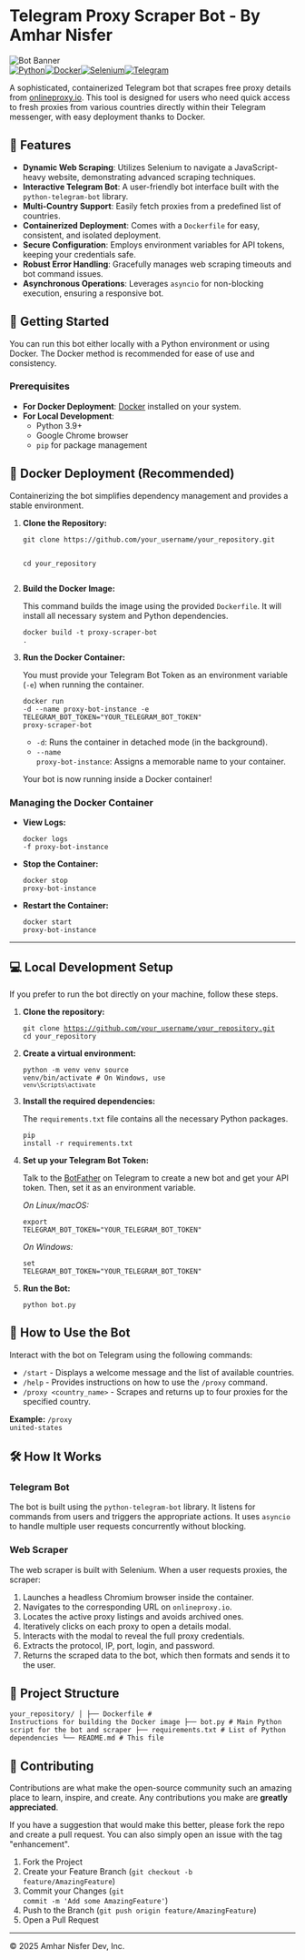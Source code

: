 <!DOCTYPE html><html lang="en"><head><meta charset="UTF-8"><meta name="viewport" content="width=device-width, initial-scale=1.0"></head><body><div><h1>Telegram Proxy Scraper Bot - By Amhar Nisfer</h1><div><img src="https://i.imgur.com/8a6F2aT.png" alt="Bot Banner" /></div><div><a href="https://www.python.org/" target="_blank"><img src="https://img.shields.io/badge/Python-3776AB?style=for-the-badge&logo=python&logoColor=white" alt="Python"></a><a href="https://www.docker.com/" target="_blank"><img src="https://img.shields.io/badge/Docker-2496ED?style=for-the-badge&logo=docker&logoColor=white" alt="Docker"></a><a href="https://www.selenium.dev/" target="_blank"><img src="https://img.shields.io/badge/Selenium-43B02A?style=for-the-badge&logo=selenium&logoColor=white" alt="Selenium"></a><a href="https://telegram.org/" target="_blank"><img src="https://img.shields.io/badge/Telegram-26A5E4?style=for-the-badge&logo=telegram&logoColor=white" alt="Telegram"></a></div><p>A sophisticated, containerized Telegram bot that scrapes free proxy details from <a href="https://onlineproxy.io">onlineproxy.io</a>. This tool is designed for users who need quick access to fresh proxies from various countries directly within their Telegram messenger, with easy deployment thanks to Docker.</p><h2>🌟 Features</h2><ul><li><strong>Dynamic Web Scraping</strong>: Utilizes Selenium to navigate a JavaScript-heavy website, demonstrating advanced scraping techniques.</li><li><strong>Interactive Telegram Bot</strong>: A user-friendly bot interface built with the <code>python-telegram-bot</code> library.</li><li><strong>Multi-Country Support</strong>: Easily fetch proxies from a predefined list of countries.</li><li><strong>Containerized Deployment</strong>: Comes with a <code>Dockerfile</code> for easy, consistent, and isolated deployment.</li><li><strong>Secure Configuration</strong>: Employs environment variables for API tokens, keeping your credentials safe.</li><li><strong>Robust Error Handling</strong>: Gracefully manages web scraping timeouts and bot command issues.</li><li><strong>Asynchronous Operations</strong>: Leverages <code>asyncio</code> for non-blocking execution, ensuring a responsive bot.</li></ul><h2>🚀 Getting Started</h2><p>You can run this bot either locally with a Python environment or using Docker. The Docker method is recommended for ease of use and consistency.</p><h3>Prerequisites</h3><ul><li><strong>For Docker Deployment</strong>: <a href="https://www.docker.com/get-started">Docker</a> installed on your system.</li><li><strong>For Local Development</strong>:<ul><li>Python 3.9+</li><li>Google Chrome browser</li><li><code>pip</code> for package management</li></ul></li></ul><h2>🐳 Docker Deployment (Recommended)</h2><p>Containerizing the bot simplifies dependency management and provides a stable environment.</p><ol><li><strong>Clone the Repository:</strong><pre><code>git clone https://github.com/your_username/your_repository.git
cd your_repository</code></pre></li><li><strong>Build the Docker Image:</strong><p>This command builds the image using the provided <code>Dockerfile</code>. It will install all necessary system and Python dependencies.</p><pre><code>docker build -t proxy-scraper-bot .</code></pre></li><li><strong>Run the Docker Container:</strong><p>You must provide your Telegram Bot Token as an environment variable (<code>-e</code>) when running the container.</p><pre><code>docker run -d --name proxy-bot-instance -e TELEGRAM_BOT_TOKEN="YOUR_TELEGRAM_BOT_TOKEN" proxy-scraper-bot</code></pre><ul><li><code>-d</code>: Runs the container in detached mode (in the background).</li><li><code>--name proxy-bot-instance</code>: Assigns a memorable name to your container.</li></ul><p>Your bot is now running inside a Docker container!</p></li></ol><h3>Managing the Docker Container</h3><ul><li><strong>View Logs:</strong><pre><code>docker logs -f proxy-bot-instance</code></pre></li><li><strong>Stop the Container:</strong><pre><code>docker stop proxy-bot-instance</code></pre></li><li><strong>Restart the Container:</strong><pre><code>docker start proxy-bot-instance</code></pre></li></ul><hr><h2>💻 Local Development Setup</h2><p>If you prefer to run the bot directly on your machine, follow these steps.</p><ol><li><strong>Clone the repository:</strong><pre><code>git clone https://github.com/your_username/your_repository.git
cd your_repository</code></pre></li><li><strong>Create a virtual environment:</strong><pre><code>python -m venv venv
source venv/bin/activate  # On Windows, use `venv\Scripts\activate`</code></pre></li><li><strong>Install the required dependencies:</strong><p>The <code>requirements.txt</code> file contains all the necessary Python packages.</p><pre><code>pip install -r requirements.txt</code></pre></li><li><strong>Set up your Telegram Bot Token:</strong><p>Talk to the <a href="https://t.me/botfather">BotFather</a> on Telegram to create a new bot and get your API token. Then, set it as an environment variable.</p><p><em>On Linux/macOS:</em></p><pre><code>export TELEGRAM_BOT_TOKEN="YOUR_TELEGRAM_BOT_TOKEN"</code></pre><p><em>On Windows:</em></p><pre><code>set TELEGRAM_BOT_TOKEN="YOUR_TELEGRAM_BOT_TOKEN"</code></pre></li><li><strong>Run the Bot:</strong><pre><code>python bot.py</code></pre></li></ol><h2>🤖 How to Use the Bot</h2><p>Interact with the bot on Telegram using the following commands:</p><ul><li><code>/start</code> - Displays a welcome message and the list of available countries.</li><li><code>/help</code> - Provides instructions on how to use the <code>/proxy</code> command.</li><li><code>/proxy <country_name></code> - Scrapes and returns up to four proxies for the specified country.</li></ul><p><strong>Example:</strong> <code>/proxy united-states</code></p><h2>🛠️ How It Works</h2><h3>Telegram Bot</h3><p>The bot is built using the <code>python-telegram-bot</code> library. It listens for commands from users and triggers the appropriate actions. It uses <code>asyncio</code> to handle multiple user requests concurrently without blocking.</p><h3>Web Scraper</h3><p>The web scraper is built with Selenium. When a user requests proxies, the scraper:</p><ol><li>Launches a headless Chromium browser inside the container.</li><li>Navigates to the corresponding URL on <code>onlineproxy.io</code>.</li><li>Locates the active proxy listings and avoids archived ones.</li><li>Iteratively clicks on each proxy to open a details modal.</li><li>Interacts with the modal to reveal the full proxy credentials.</li><li>Extracts the protocol, IP, port, login, and password.</li><li>Returns the scraped data to the bot, which then formats and sends it to the user.</li></ol><h2>📂 Project Structure</h2><pre><code>your_repository/
│
├── Dockerfile              # Instructions for building the Docker image
├── bot.py                  # Main Python script for the bot and scraper
├── requirements.txt        # List of Python dependencies
└── README.md               # This file
</code></pre><h2>🤝 Contributing</h2><p>Contributions are what make the open-source community such an amazing place to learn, inspire, and create. Any contributions you make are <strong>greatly appreciated</strong>.</p><p>If you have a suggestion that would make this better, please fork the repo and create a pull request. You can also simply open an issue with the tag "enhancement".</p><ol><li>Fork the Project</li><li>Create your Feature Branch (<code>git checkout -b feature/AmazingFeature</code>)</li><li>Commit your Changes (<code>git commit -m 'Add some AmazingFeature'</code>)</li><li>Push to the Branch (<code>git push origin feature/AmazingFeature</code>)</li><li>Open a Pull Request</li></ol><hr><footer><p>© 2025 Amhar Nisfer Dev, Inc.</p></footer></div></body></html>
